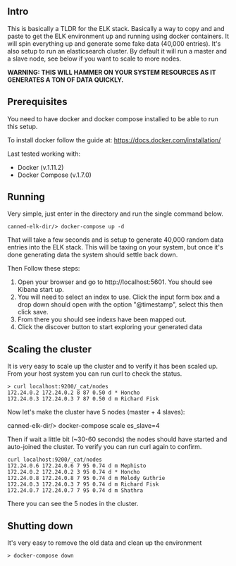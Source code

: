 Intro
--------------------------------------------

This is basically a TLDR for the ELK stack. Basically a way to copy and and paste to get the ELK environment up and running using docker containers.
It will spin everything up and generate some fake data (40,000 entries).
It's also setup to run an elasticsearch cluster.  By default it will run a master and a slave node, see below if you want to scale to more nodes.

**WARNING: THIS WILL HAMMER ON YOUR SYSTEM RESOURCES AS IT GENERATES A TON OF DATA QUICKLY.**


Prerequisites
--------------------------------------------
You need to have docker and docker compose installed to be able to run this setup.


To install docker follow the guide at: https://docs.docker.com/installation/

Last tested working with:
 
 - Docker (v.1.11.2)
 - Docker Compose (v.1.7.0)

Running
--------------------------------------------
Very simple, just enter in the directory and run the single command below.

    canned-elk-dir/> docker-compose up -d

That will take a few seconds and is setup to generate 40,000 random data entries into the ELK stack.  This will be taxing on your system, but once it's done generating data the system should settle back down.


Then Follow these steps:
  1. Open your browser and go to http://localhost:5601.  You should see Kibana start up.
  2. You will need to select an index to use.  Click the input form box and a drop down should open with the option "@timestamp", select this then click save. 
  3. From there you should see indexs have been mapped out.
  4. Click the discover button to start exploring your generated data


Scaling the cluster
--------------------------------------------
It is very easy to scale up the cluster and to verify it has been scaled up.
From your host system you can run curl to check the status.

    > curl localhost:9200/_cat/nodes
    172.24.0.2 172.24.0.2 8 87 0.50 d * Honcho       
    172.24.0.3 172.24.0.3 7 87 0.50 d m Richard Fisk 


Now let's make the cluster have 5 nodes (master + 4 slaves):

  canned-elk-dir/> docker-compose scale es_slave=4

Then if wait a little bit (~30-60 seconds) the nodes should have started and auto-joined the cluster.  To verify you can run curl again to confirm.

    curl localhost:9200/_cat/nodes
    172.24.0.6 172.24.0.6 7 95 0.74 d m Mephisto       
    172.24.0.2 172.24.0.2 3 95 0.74 d * Honcho         
    172.24.0.8 172.24.0.8 7 95 0.74 d m Melody Guthrie 
    172.24.0.3 172.24.0.3 7 95 0.74 d m Richard Fisk   
    172.24.0.7 172.24.0.7 7 95 0.74 d m Shathra   
  
There you can see the 5 nodes in the cluster.



Shutting down
--------------------------------------------
It's very easy to remove the old data and clean up the environment

    > docker-compose down

